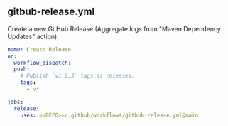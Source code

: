 ## gitbub-release.yml
Create a new GitHub Release (Aggregate logs from "Maven Dependency Updates" action)

```yml
name: Create Release
on:
  workflow_dispatch:
  push:
    # Publish `v1.2.3` tags as releases.
    tags:
      - v*

jobs:
  release:
    uses: <<REPO>>/.github/workflows/github-release.yml@main
    
```